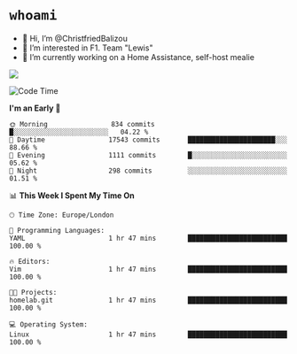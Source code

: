 # `whoami`

- 👋 Hi, I’m @ChristfriedBalizou
- 👀 I’m interested in F1. Team "Lewis"
- 🌱 I’m currently working on a Home Assistance, self-host mealie
<!--
- 💞️ I’m looking to collaborate on
- 📫 How to reach me /dev/stdin
-->


![](https://github-readme-stats.vercel.app/api?username=Christfriedbalizou&show_icons=true&hide_title=true&theme=solarized-dark&count_private=true&hide=stars)
<!-- 
  ![](https://github-readme-stats.vercel.app/api/top-langs/?username=Christfriedbalizou&show_icons=true&hide_title=true&theme=solarized-dark&layout=compact&show_icons=true&count_private=false)
-->


<!--START_SECTION:waka-->
![Code Time](http://img.shields.io/badge/Code%20Time-6%20hrs%2021%20mins-blue)

**I'm an Early 🐤** 

```text
🌞 Morning                834 commits         █░░░░░░░░░░░░░░░░░░░░░░░░   04.22 % 
🌆 Daytime                17543 commits       ██████████████████████░░░   88.66 % 
🌃 Evening                1111 commits        █░░░░░░░░░░░░░░░░░░░░░░░░   05.62 % 
🌙 Night                  298 commits         ░░░░░░░░░░░░░░░░░░░░░░░░░   01.51 % 
```


📊 **This Week I Spent My Time On** 

```text
🕑︎ Time Zone: Europe/London

💬 Programming Languages: 
YAML                     1 hr 47 mins        █████████████████████████   100.00 % 

🔥 Editors: 
Vim                      1 hr 47 mins        █████████████████████████   100.00 % 

🐱‍💻 Projects: 
homelab.git              1 hr 47 mins        █████████████████████████   100.00 % 

💻 Operating System: 
Linux                    1 hr 47 mins        █████████████████████████   100.00 % 
```


<!--END_SECTION:waka-->


<!---
ChristfriedBalizou/ChristfriedBalizou is a ✨ special ✨ repository because its `README.md` (this file) appears on your GitHub profile.
You can click the Preview link to take a look at your changes.
--->
